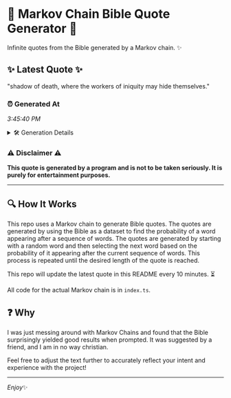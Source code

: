 # 📖 Markov Chain Bible Quote Generator 📖

Infinite quotes from the Bible generated by a Markov chain. ✨

## ✨ Latest Quote ✨
"shadow of death, where the workers of iniquity may hide themselves."

### ⏰ Generated At
*3:45:40 PM*

<details>
    <summary>🛠️ Generation Details</summary>
    <p>
        <strong>🌱 Seed:</strong> shadow<br>
        <strong>🔄 Iterations:</strong> 10<br>
        <strong>📜 Context History:</strong><br>[ shadow ]: of<br>[ shadow, of ]: death,<br>[ shadow, of, death, ]: where<br>[ shadow, of, death,, where ]: the<br>[ shadow, of, death,, where, the ]: workers<br>[ shadow, of, death,, where, the, workers ]: of<br>[ of, death,, where, the, workers, of ]: iniquity<br>[ death,, where, the, workers, of, iniquity ]: may<br>[ where, the, workers, of, iniquity, may ]: hide<br>[ the, workers, of, iniquity, may, hide ]: themselves.<br>
    </p>
</details>

### ⚠️ Disclaimer ⚠️
**This quote is generated by a program and is not to be taken seriously. It is purely for entertainment purposes.**

---

## 🔍 How It Works

This repo uses a Markov chain to generate Bible quotes. The quotes are generated by using the Bible as a dataset to find the probability of a word appearing after a sequence of words. The quotes are generated by starting with a random word and then selecting the next word based on the probability of it appearing after the current sequence of words. This process is repeated until the desired length of the quote is reached.

This repo will update the latest quote in this README every 10 minutes. ⏳

All code for the actual Markov chain is in `index.ts`.

## ❓ Why

I was just messing around with Markov Chains and found that the Bible surprisingly yielded good results when prompted. 
It was suggested by a friend, and I am in no way christian.

Feel free to adjust the text further to accurately reflect your intent and experience with the project!

---

*Enjoy*✨
